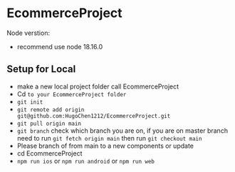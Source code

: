 # EcommerceProject

Node verstion:
- recommend use node 18.16.0

Setup for Local
-------------
- make a new local project folder call EcommerceProject
- Cd `to your EcommerceProject folder`
- `git init`
- `git remote add origin git@github.com:HugoChen1212/EcommerceProject.git`
- `git pull origin main`
- `git branch` check which branch you are on, if you are on master branch need to run `git fetch origin main` then run `git checkout main`
-  Please branch of from main to a new components or update
- cd EcommerceProject
- `npm run ios` or `npm run android` or `npm run web`
